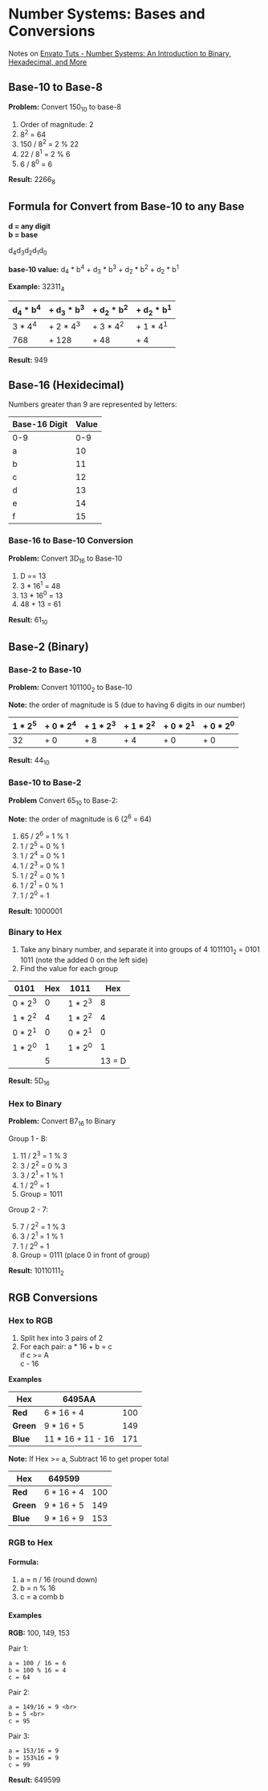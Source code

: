 # Number Systems: Bases and Conversions

Notes on [Envato Tuts - Number Systems: An Introduction to Binary, Hexadecimal, and More](https://code.tutsplus.com/articles/number-systems-an-introduction-to-binary-hexadecimal-and-more--active-10848)

<a id="base-10-to-base-8"></a>
## Base-10 to Base-8

**Problem:** Convert 150<sub>10</sub> to base-8

1. Order of magnitude: 2
2. 8<sup>2</sup> = 64
3. 150 / 8<sup>2</sup> = 2 % 22
4. 22 / 8<sup>1</sup> = 2 % 6
5. 6 / 8<sup>0</sup> = 6

**Result:** 2266<sub>8</sub>

<a id="formula-for-convert-from-base-10-to-any-base"></a>
## Formula for Convert from Base-10 to any Base
**d = any digit**<br>
**b = base**

d<sub>4</sub>d<sub>3</sub>d<sub>2</sub>d<sub>1</sub>d<sub>0</sub>

**base-10 value:** 
d<sub>4</sub> \* b<sup>4</sup> + d<sub>3</sub> \* b<sup>3</sup> + d<sub>2</sub> \* b<sup>2</sup> + d<sub>2</sub> \* b<sup>1</sup>

**Example:**
32311<sub>4</sub> <br>

| d<sub>4</sub> \* b<sup>4</sup> | + d<sub>3</sub> \* b<sup>3</sup> | + d<sub>2</sub> \* b<sup>2</sup> | + d<sub>2</sub> \* b<sup>1</sup> |
| ------------------------------ | -------------------------------- | -------------------------------- | -------------------------------- |
| 3 \* 4<sup>4</sup> | + 2 \* 4<sup>3</sup> | + 3 \* 4<sup>2</sup> | + 1 \* 4<sup>1</sup> | + 1 \* 4<sup>0</sup> <br> |
| 768                | + 128                | + 48                 | + 4                  | + 1     <br> |

**Result:** 949


<a id="base-16-hexidecimal"></a>
## Base-16 (Hexidecimal)

Numbers greater than 9 are represented by letters:

| Base-16 Digit | Value |
| ------------- | ----- |
| 0-9           | 0-9   |
| a             | 10    | 
| b             | 11    | 
| c             | 12    | 
| d             | 13    | 
| e             | 14    | 
| f             | 15    | 

<a id="base-16-to-base-10-conversion"></a>
### Base-16 to Base-10 Conversion

**Problem:** Convert 3D<sub>16</sub> to Base-10

1. D == 13
2. 3 \* 16<sup>1</sup> = 48
3. 13 \* 16<sup>0</sup> = 13
4. 48 + 13 = 61

**Result:** 61<sub>10</sub>


<a id="base-2-binary"></a>
## Base-2 (Binary)

<a id="base-2-to-base-10"></a>
### Base-2 to Base-10    

**Problem:** Convert 101100<sub>2</sub> to Base-10

**Note:** the order of magnitude is 5 (due to having 6 digits in our number)

| 1 \* 2<sup>5</sup> | + 0 \* 2<sup>4</sup> | + 1 \* 2<sup>3</sup> | + 1 \* 2<sup>2</sup> | + 0 \* 2<sup>1</sup> | + 0 \* 2<sup>0</sup> |
| ------------------ | -------------------- | -------------------- | -------------------- | -------------------- | -------------------- |
| 32                 | + 0                  | + 8                  | + 4                  | +  0                 | +  0                 |

**Result:** 44<sub>10</sub>

<a id="base-10-to-base-2"></a>
### Base-10 to Base-2

**Problem** Convert 65<sub>10</sub> to Base-2:

**Note:** the order of magnitude is 6 (2<sup>6</sup> = 64)

1. 65 / 2<sup>6</sup> = 1 % 1
2. 1 / 2<sup>5</sup> = 0 % 1
3. 1 / 2<sup>4</sup> = 0 % 1
4. 1 / 2<sup>3</sup> = 0 % 1
5. 1 / 2<sup>2</sup> = 0 % 1
6. 1 / 2<sup>1</sup> = 0 % 1
7. 1 / 2<sup>0</sup> = 1

**Result:** 1000001

<a id="binary-to-hex"></a>
### Binary to Hex

1. Take any binary number, and separate it into groups of 4
    1011101<sub>2</sub> = 0101 1011
    (note the added 0 on the left side)
2. Find the value for each group

| 0101               | Hex | 1011               | Hex    |
| ------------------ | --- | ------------------ | ------ | 
| 0 \* 2<sup>3</sup> | 0   | 1 \* 2<sup>3</sup> | 8      |
| 1 \* 2<sup>2</sup> | 4   | 1 \* 2<sup>2</sup> | 4      |
| 0 \* 2<sup>1</sup> | 0   | 0 \* 2<sup>1</sup> | 0      |
| 1 \* 2<sup>0</sup> | 1   | 1 \* 2<sup>0</sup> | 1      |
|                    | 5   |                    | 13 = D |

**Result:** 5D<sub>16</sub>

<a id="hex-to-binary"></a>
### Hex to Binary

**Problem:** Convert B7<sub>16</sub> to Binary

Group 1 - B:

1. 11 / 2<sup>3</sup> = 1 % 3
2. 3 / 2<sup>2</sup>  = 0 % 3
3. 3 / 2<sup>1</sup>  = 1 % 1
4. 1 / 2<sup>0</sup>  = 1
5. Group = 1011

Group 2 - 7:

5. 7 / 2<sup>2</sup> = 1 % 3
6. 3 / 2<sup>1</sup> = 1 % 1
7. 1 / 2<sup>0</sup> = 1
8. Group = 0111 (place 0 in front of group)

**Result:** 10110111<sub>2</sub>

<a id="rgb-conversions"></a>
## RGB Conversions

<a id="hex-to-rgb"></a>
### Hex to RGB

1. Split hex into 3 pairs of 2
2. For each pair:
    a \* 16 + b = c <br>
    if c >= A <br>
        c - 16

**Examples**

| Hex       | 6495AA             |     | 
| --------- | ------------------ | --- |
| **Red**   | 6 \*  16 + 4       | 100 | 
| **Green** | 9 \*  16 + 5       | 149 | 
| **Blue**  | 11 \* 16 + 11 - 16 | 171 | 

**Note:** If Hex >= a, Subtract 16 to get proper total

| Hex       | 649599             |     | 
| --------- | ------------------ | --- |
| **Red**   | 6 \*  16 + 4       | 100 | 
| **Green** | 9 \*  16 + 5       | 149 | 
| **Blue**  | 9 \*  16 + 9       | 153 | 

<a id="rgb-to-hex"></a>
### RGB to Hex

<a id="formula"></a>
#### Formula: 
 
1. a = n / 16 (round down)
2. b = n % 16
3. c = a comb b 

<a id="examples"></a>
#### Examples

**RGB:** 100, 149, 153

Pair 1:

```
a = 100 / 16 = 6 
b = 100 % 16 = 4
c = 64
```

Pair 2:  

```
a = 149/16 = 9 <br>
b = 5 <br>
c = 95
```

Pair 3: 

```
a = 153/16 = 9
b = 153%16 = 9
c = 99
```

**Result:** 649599

